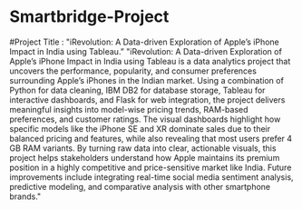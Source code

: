 # Smartbridge-Project
#Project Title : "iRevolution: A Data-driven Exploration of Apple’s iPhone Impact in India using Tableau.”
     "iRevolution: A Data-driven Exploration of Apple’s iPhone Impact in India using Tableau is a data analytics project that uncovers the performance, popularity, and consumer preferences surrounding Apple’s iPhones in the Indian market. Using a combination of Python for data cleaning, IBM DB2 for database storage, Tableau for interactive dashboards, and Flask for web integration, the project delivers meaningful insights into model-wise pricing trends, RAM-based preferences, and customer ratings. The visual dashboards highlight how specific models like the iPhone SE and XR dominate sales due to their balanced pricing and features, while also revealing that most users prefer 4 GB RAM variants. By turning raw data into clear, actionable visuals, this project helps stakeholders understand how Apple maintains its premium position in a highly competitive and price-sensitive market like India. Future improvements include integrating real-time social media sentiment analysis, predictive modeling, and comparative analysis with other smartphone brands."

